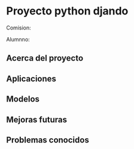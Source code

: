# Proyecto python djando

Comision:

Alumnno:

## Acerca del proyecto

## Aplicaciones

## Modelos

## Mejoras futuras

## Problemas conocidos